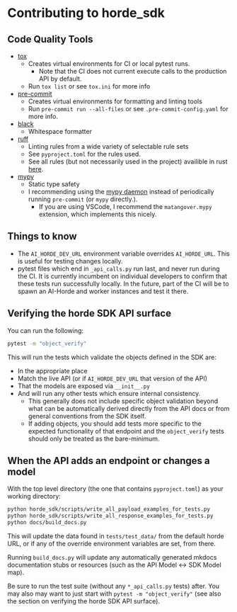 # Contributing to horde_sdk

## Code Quality Tools

* [tox](https://tox.wiki/)
  - Creates virtual environments for CI or local pytest runs.
    - Note that the CI does not current execute calls to the production API by default.
  - Run `tox list` or see `tox.ini` for more info
* [pre-commit](https://pre-commit.com/)
  - Creates virtual environments for formatting and linting tools
  - Run `pre-commit run --all-files` or see `.pre-commit-config.yaml` for more info.
* [black](https://github.com/psf/black)
  - Whitespace formatter
* [ruff](https://github.com/astral-sh/ruff)
  - Linting rules from a wide variety of selectable rule sets
  - See `pyproject.toml` for the rules used.
  - See all rules (but not necessarily used in the project) availible in rust [here](https://beta.ruff.rs/docs/rules/).
* [mypy](https://mypy-lang.org/)
  - Static type safety
  - I recommending using the [mypy daemon](https://mypy.readthedocs.io/en/stable/mypy_daemon.html) instead of periodically running `pre-commit` (or `mypy` directly.).
    - If you are using VSCode, I recommend the `matangover.mypy` extension, which implements this nicely.

## Things to know

  * The `AI_HORDE_DEV_URL` environment variable overrides `AI_HORDE_URL`. This is useful for testing changes locally.
  * pytest files which end in `_api_calls.py` run last, and never run during the CI. It is currently incumbent on individual developers to confirm that these tests run successfully locally. In the future, part of the CI will be to spawn an AI-Horde and worker instances and test it there.


## Verifying the horde SDK API surface

You can run the following:

```bash
pytest -m "object_verify"
```

This will run the tests which validate the objects defined in the SDK are:
- In the appropriate place
- Match the live API (or if `AI_HORDE_DEV_URL` that version of the API)
- That the models are exposed via `__init__.py`
- And will run any other tests which ensure internal consistency.
  - This generally does not include specific object validation beyond what can be automatically derived directly from the API docs or from general conventions from the SDK itself.
  - If adding objects, you should add tests more specific to the expected functionality of that endpoint and the `object_verify` tests should only be treated as the bare-minimum.

## When the API adds an endpoint or changes a model
With the top level directory (the one that contains `pyproject.toml`) as your working directory:
```bash
python horde_sdk/scripts/write_all_payload_examples_for_tests.py
python horde_sdk/scripts/write_all_response_examples_for_tests.py
python docs/build_docs.py
```
This will update the data found in `tests/test_data/` from the default horde URL, or if any of the override environment variables are set, from there.

Running `build_docs.py` will update any automatically generated mkdocs documentation stubs or resources (such as the API Model <-> SDK Model map).

Be sure to run the test suite (without any `*_api_calls.py` tests) after. You may also may want to just start with `pytest -m "object_verify"` (see also the section on verifying the horde SDK API surface).
